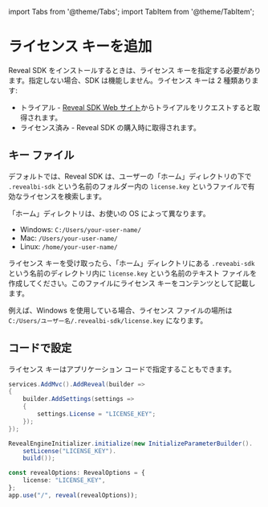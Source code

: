 import Tabs from '@theme/Tabs';
import TabItem from '@theme/TabItem';

# ライセンス キーを追加

Reveal SDK をインストールするときは、ライセンス キーを指定する必要があります。指定しない場合、SDK は機能しません。ライセンス キーは 2 種類あります:
- トライアル - [Reveal SDK Web サイト](https://www.revealbi.io/ja/download-sdk)からトライアルをリクエストすると取得されます。
- ライセンス済み - Reveal SDK の購入時に取得されます。

## キー ファイル
デフォルトでは、Reveal SDK は、ユーザーの「ホーム」ディレクトリの下で `.revealbi-sdk` という名前のフォルダー内の `license.key` というファイルで有効なライセンスを検索します。

「ホーム」ディレクトリは、お使いの OS によって異なります。
- Windows: `C:/Users/your-user-name/`
- Mac: `/Users/your-user-name/`
- Linux: `/home/your-user-name/`

ライセンス キーを受け取ったら、「ホーム」ディレクトリにある `.reveabi-sdk` という名前のディレクトリ内に `license.key` という名前のテキスト ファイルを作成してください。このファイルにライセンス キーをコンテンツとして記載します。

例えば、Windows を使用している場合、ライセンス ファイルの場所は `C:/Users/ユーザー名/.revealbi-sdk/license.key` になります。

## コードで設定

ライセンス キーはアプリケーション コードで指定することもできます。

<Tabs groupId="code" queryString>
  <TabItem value="aspnet" label="ASP.NET" default>

```cs
services.AddMvc().AddReveal(builder => 
{
    builder.AddSettings(settings =>
    {
        settings.License = "LICENSE_KEY";
    });
});
```

  </TabItem>

  <TabItem value="java" label="Java">

```java
RevealEngineInitializer.initialize(new InitializeParameterBuilder().
    setLicense("LICENSE_KEY").
    build());
```

  </TabItem>

  <TabItem value="node" label="Node.js">    

```ts
const revealOptions: RevealOptions = {
	license: "LICENSE_KEY",
};
app.use("/", reveal(revealOptions));
```

  </TabItem>
</Tabs>